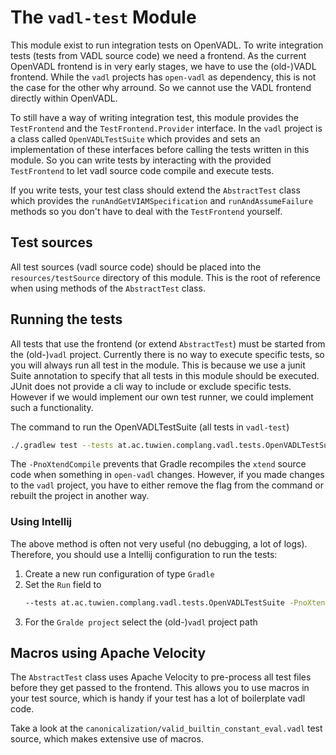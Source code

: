 # The `vadl-test` Module

This module exist to run integration tests on OpenVADL. To write integration tests
(tests from VADL source code) we need a frontend. As the current OpenVADL frontend
is in very early stages, we have to use the (old-)VADL frontend. While the `vadl`
projects has `open-vadl` as dependency, this is not the case for the other why
arround. So we cannot use the VADL frontend directly within OpenVADL.

To still have a way of writing integration test, this module provides the
`TestFrontend` and the `TestFrontend.Provider` interface. In the `vadl` project
is a class called `OpenVADLTestSuite` which provides and sets an implementation
of these interfaces before calling the tests written in this module. So you can
write tests by interacting with the provided `TestFrontend` to let vadl source
code compile and execute tests.

If you write tests, your test class should extend the `AbstractTest` class
which provides the `runAndGetVIAMSpecification` and `runAndAssumeFailure` methods
so you don't have to deal with the `TestFrontend` yourself.

## Test sources

All test sources (vadl source code) should be placed into the `resources/testSource`
directory of this module. This is the root of reference when using methods
of the `AbstractTest` class.

## Running the tests

All tests that use the frontend (or extend `AbstractTest`) must be started
from the (old-)`vadl` project. Currently there is no way to execute specific
tests, so you will always run all test in the module. This is because
we use a junit Suite annotation to specify that all tests in this module should
be executed. JUnit does not provide a cli way to include or exclude
specific tests. However if we would implement our own test runner, we could
implement such a functionality.

The command to run the OpenVADLTestSuite (all tests in `vadl-test`)

```bash
./.gradlew test --tests at.ac.tuwien.complang.vadl.tests.OpenVADLTestSuite -PnoXtendCompile      
```

The `-PnoXtendCompile` prevents that Gradle recompiles the `xtend` source code when something in `open-vadl` changes.
However, if you made changes to the `vadl` project, you have to either remove the flag from the command
or rebuilt the project in another way.

### Using Intellij

The above method is often not very useful (no debugging, a lot of logs). Therefore, you should
use a Intellij configuration to run the tests:

1. Create a new run configuration of type `Gradle`
2. Set the `Run` field to
    ```bash
   --tests at.ac.tuwien.complang.vadl.tests.OpenVADLTestSuite -PnoXtendCompile
   ```
3. For the `Gralde project` select the (old-)`vadl` project path

## Macros using Apache Velocity

The `AbstractTest` class uses Apache Velocity to pre-process all test files before
they get passed to the frontend. This allows you to use macros in your test source,
which is handy if your test has a lot of boilerplate vadl code.

Take a look at the `canonicalization/valid_builtin_constant_eval.vadl` test source,
which makes extensive use of macros.

